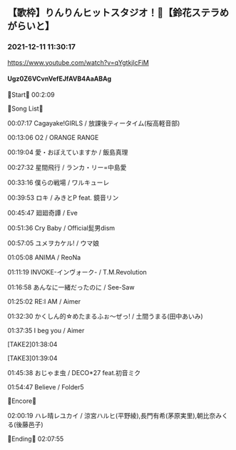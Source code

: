 ## 【歌枠】りんりんヒットスタジオ！🔔【鈴花ステラめがらいと】
### 2021-12-11 11:30:17
https://www.youtube.com/watch?v=qYgtkjlcFiM
#### Ugz0Z6VCvnVefEJfAVB4AaABAg
🔔Start🔔 00:2:09



🔔Song List🔔

00:07:17 Cagayake!GIRLS / 放課後ティータイム(桜高軽音部)

00:13:06 O2 / ORANGE RANGE

00:19:04 愛・おぼえていますか / 飯島真理

00:27:32 星間飛行 / ランカ・リー=中島愛

00:33:16 僕らの戦場 / ワルキューレ

00:39:53 ロキ / みきとP feat. 鏡音リン

00:45:47 廻廻奇譚 / Eve

00:51:36 Cry Baby / Official髭男dism

00:57:05 ユメヲカケル! / ウマ娘

01:05:08 ANIMA / ReoNa

01:11:19 INVOKE-インヴォーク- / T.M.Revolution

01:16:58 あんなに一緒だったのに / See-Saw

01:25:02 RE:I AM / Aimer

01:32:30 かくしん的☆めたまるふぉ〜ぜっ! / 土間うまる(田中あいみ)

01:37:35 I beg you / Aimer

[TAKE2]01:38:04

[TAKE3]01:39:04

01:45:38 おじゃま虫 / DECO*27 feat.初音ミク

01:54:47 Believe / Folder5



🔔Encore🔔

02:00:19 ハレ晴レユカイ / 涼宮ハルヒ(平野綾),長門有希(茅原実里),朝比奈みくる(後藤邑子)



🔔Ending🔔 02:07:55

